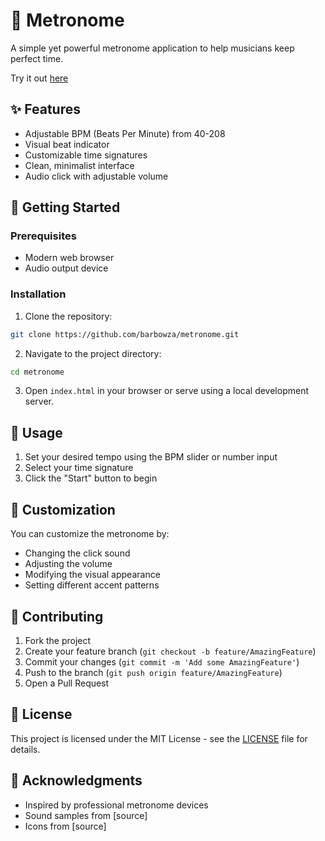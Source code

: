 # 🎵 Metronome

A simple yet powerful metronome application to help musicians keep perfect time.

Try it out [here](https://barbowza.github.io/metronome/)

## ✨ Features

- Adjustable BPM (Beats Per Minute) from 40-208
- Visual beat indicator
- Customizable time signatures
- Clean, minimalist interface
- Audio click with adjustable volume

## 🚀 Getting Started

### Prerequisites

- Modern web browser
- Audio output device

### Installation

1. Clone the repository:
```bash
git clone https://github.com/barbowza/metronome.git
```


2. Navigate to the project directory:
```bash
cd metronome
```

3. Open `index.html` in your browser or serve using a local development server.

## 🔧 Usage

1. Set your desired tempo using the BPM slider or number input
2. Select your time signature
3. Click the "Start" button to begin

## 🎨 Customization

You can customize the metronome by:
- Changing the click sound
- Adjusting the volume
- Modifying the visual appearance
- Setting different accent patterns

## 🤝 Contributing

1. Fork the project
2. Create your feature branch (`git checkout -b feature/AmazingFeature`)
3. Commit your changes (`git commit -m 'Add some AmazingFeature'`)
4. Push to the branch (`git push origin feature/AmazingFeature`)
5. Open a Pull Request

## 📝 License

This project is licensed under the MIT License - see the [LICENSE](LICENSE) file for details.

## 👏 Acknowledgments

- Inspired by professional metronome devices
- Sound samples from [source]
- Icons from [source]

